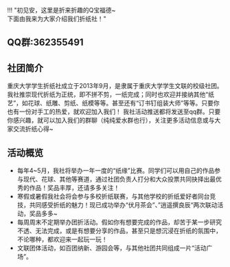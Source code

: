 !!! "初见安，这里是折来折趣的Q宝福德~<br>下面由我来为大家介绍我们折纸社！"

## QQ群:362355491

## 社团简介
重庆大学学生折纸社成立于2013年9月，是隶属于重庆大学学生文联的校级社团。我社推崇现代折纸为正统，即不拼不剪，一纸完成；同时也欢迎并接纳其他“纸艺”，如花球、纸雕、剪纸、纸模等等。甚至还有“订书钉组装大师”等等。只要你也有一份对手工的热爱，就欢迎加入我们！
我社活动推送都将发送至qq群。只要你感兴趣，就可以加入我们的群聊（纯纯爱水群也行），关注更多活动信息或与大家交流折纸心得~

## 活动概览
- 每年4~5月，我社将举办一年一度的“纸缘”比赛。同学们可以用自己的作品参与现代、花球、其他等赛道，通过社团负责人打分和大众投票共同抉择出最优秀的作品！奖品丰厚，还请多多关注！  
- 寒假或暑假我社会将会参与多校折纸联赛，与其他学校的折纸爱好者同台竞技，共同感受折纸的魅力！现已成功举办“伏月茶会”、”逍遥撰良辰“两次联动活动，奖品多多~  
- 每周周末不定期举办团折活动。假如你有想要完成的作品，却苦于某一步研究不透、无法完成，或是有想要分享的作品，甚至只是想沉浸在折纸的氛围中，不论哪种，都欢迎来一起玩一玩！  
- 文联团体活动，如百团纳新、游园会等，与其他社团共同组成一片“活动广场”。  